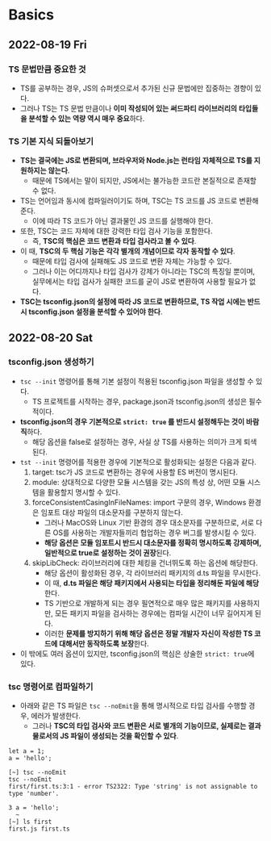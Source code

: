 # Basics
## 2022-08-19 Fri
### TS 문법만큼 중요한 것
* TS를 공부하는 경우, JS의 슈퍼셋으로서 추가된 신규 문법에만 집중하는 경향이 있다.
* 그러나 TS는 TS 문법 만큼이나 **이미 작성되어 있는 써드파티 라이브러리의 타입들을 분석할 수 있는 역량 역시 매우 중요**하다.

### TS 기본 지식 되돌아보기
* **TS는 결국에는 JS로 변환되며, 브라우저와 Node.js는 런타임 자체적으로 TS를 지원하지는 않는다**.
  * 때문에 TS에서는 말이 되지만, JS에서는 불가능한 코드란 본질적으로 존재할 수 없다.
* TS는 언어임과 동시에 컴파일러이기도 하며, TSC는 TS 코드를 JS 코드로 변환해준다.
  * 이에 따라 TS 코드가 아닌 결과물인 JS 코드를 실행해야 한다. 
* 또한, TSC는 코드 자체에 대한 강력한 타입 검사 기능을 포함한다.
  * 즉, **TSC의 핵심은 코드 변환과 타입 검사라고 볼 수 있다**.
* 이 때, **TSC의 두 핵심 기능은 각각 별개의 개념이므로 각자 동작할 수 있다**.
  * 때문에 타입 검사에 실패해도 JS 코드로 변환 자체는 가능할 수 있다.
  * 그러나 이는 어디까지나 타입 검사가 강제가 아니라는 TSC의 특징일 뿐이며, 실무에서는 타입 검사가 실패한 코드를 굳이 JS로 변환하여 사용할 필요가 없다. 
* **TSC는 tsconfig.json의 설정에 따라 JS 코드로 변환하므로, TS 작업 시에는 반드시 tsconfig.json 설정을 분석할 수 있어야 한다**.

## 2022-08-20 Sat
### tsconfig.json 생성하기 
* `tsc --init` 명령어를 통해 기본 설정이 적용된 tsconfig.json 파일을 생성할 수 있다.
  * TS 프로젝트를 시작하는 경우, package.json과 tsconfig.json의 생성은 필수적이다.
* **tsconfig.json의 경우 기본적으로 `strict: true` 를 반드시 설정해두는 것이 바람직**하다.
  * 해당 옵션을 false로 설정하는 경우, 사실 상 TS를 사용하는 의미가 크게 퇴색된다.
* `tst --init` 명령어를 적용한 경우에 기본적으로 활성화되는 설정은 다음과 같다.
  1. target: tsc가 JS 코드로 변환하는 경우에 사용할 ES 버전이 명시된다.
  2. module: 상대적으로 다양한 모듈 시스템을 갖는 JS의 특성 상, 어떤 모듈 시스템을 활용할지 명시할 수 있다.
  3. forceConsistentCasingInFileNames: import 구문의 경우, Windows 환경은 임포트 대상 파일의 대소문자를 구분하지 않는다.
     * 그러나 MacOS와 Linux 기반 환경의 경우 대소문자를 구분하므로, 서로 다른 OS를 사용하는 개발자들끼리 협업하는 경우 버그를 발생시킬 수 있다.
     * **해당 옵션은 모듈 임포트시 반드시 대소문자를 정확히 명시하도록 강제하며, 일반적으로 true로 설정하는 것이 권장**된다.
  4. skipLibCheck: 라이브러리에 대한 체킹을 건너뛰도록 하는 옵션에 해당한다.
     * 해당 옵션이 활성화된 경우, 각 라이브러리 패키지의 d.ts 파일을 무시한다.
     * 이 때, **d.ts 파일은 해당 패키지에서 사용되는 타입을 정리해둔 파일에 해당**한다. 
     * TS 기반으로 개발하게 되는 경우 필연적으로 매우 많은 패키지를 사용하지만, 모든 패키지 파일을 검사하는 경우에는 컴파일 시간이 너무 길어지게 된다.
     * 이러한 **문제를 방지하기 위해 해당 옵션은 정말 개발자 자신이 작성한 TS 코드에 대해서만 동작하도록 보장**한다.
* 이 밖에도 여러 옵션이 있지만, tsconfig.json의 핵심은 상술한 `strict: true`에 있다.

### tsc 명령어로 컴파일하기
* 아래와 같은 TS 파일은 `tsc --noEmit`을 통해 명시적으로 타입 검사를 수행할 경우, 에러가 발생한다.
  * 그러나 **TSC의 타입 검사와 코드 변환은 서로 별개의 기능이므로, 실제로는 결과물로서의 JS 파일이 생성되는 것을 확인할 수 있다**.
```
let a = 1;
a = 'hello';

[~] tsc --noEmit
tsc --noEmit                                                                                                                                                                                
first/first.ts:3:1 - error TS2322: Type 'string' is not assignable to type 'number'.

3 a = 'hello';
  ~
[~] ls first                                                                                                                                                                                    
first.js first.ts
```